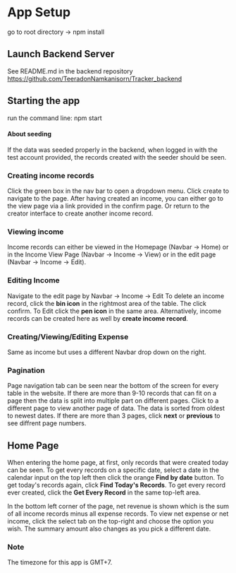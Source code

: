 # App Setup

go to root directory -> npm install

## Launch Backend Server

See README.md in the backend repository https://github.com/TeeradonNamkanisorn/Tracker_backend

## Starting the app

run the command line: npm start

#### About seeding

If the data was seeded properly in the backend, when logged in with the test account provided, the records created with the seeder should be seen.

### Creating income records

Click the green box in the nav bar to open a dropdown menu. Click create to navigate to the page.
After having created an income, you can either go to the view page via a link provided in the confirm page. Or return to the creator interface to create another income record.

### Viewing income

Income records can either be viewed in the Homepage (Navbar -> Home) or in the Income View Page (Navbar -> Income -> View) or in the edit page (Navbar -> Income -> Edit).

### Editing Income

Navigate to the edit page by Navbar -> Income -> Edit
To delete an income record, click the **bin icon** in the rightmost area of the table. The click confirm.
To Edit click the **pen icon** in the same area.
Alternatively, income records can be created here as well by **create income record**.

### Creating/Viewing/Editing Expense

Same as income but uses a different Navbar drop down on the right.

### Pagination

Page navigation tab can be seen near the bottom of the screen for every table in the website.
If there are more than 9-10 records that can fit on a page then the data is split into multiple part on different pages.
Click to a different page to view another page of data. The data is sorted from oldest to newest dates.
If there are more than 3 pages, click **next** or **previous** to see diffrent page numbers.

## Home Page

When entering the home page, at first, only records that were created today can be seen. To get every records on a specific date, select a date in the calendar input on the top left then click the orange **Find by date** button.
To get today's records again, click **Find Today's Records**.
To get every record ever created, click the **Get Every Record** in the same top-left area.

In the bottom left corner of the page, net revenue is shown which is the sum of all income records minus all expense records.
To view net expense or net income, click the select tab on the top-right and choose the option you wish.
The summary amount also changes as you pick a different date.

### Note

The timezone for this app is GMT+7.
